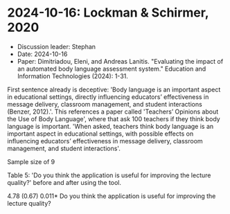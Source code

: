 # 2024-10-16: Lockman & Schirmer, 2020

- Discussion leader: Stephan
- Date: 2024-10-16
- Paper: Dimitriadou, Eleni, and Andreas Lanitis. "Evaluating the impact of an automated body language assessment system." Education and Information Technologies (2024): 1-31.

First sentence already is deceptive: 'Body language is an important aspect in
educational settings, directly influencing
educators’ effectiveness in message delivery, classroom management, and student
interactions (Benzer, 2012).'. This references a paper called
'Teachers’ Opinions about the Use of Body Language', where
that ask 100 teachers
if they think body language is important.
'When asked, teachers think body language is an important aspect in
educational settings, with possible effects on influencing
educators’ effectiveness in message delivery, classroom management, and student
interactions'.

Sample size of 9

Table 5: 'Do you think the application
is useful for improving the
lecture quality?' before and after using
the tool.

4.78 (0.67) 0.011*
Do you think the application
is useful for improving the
lecture quality?